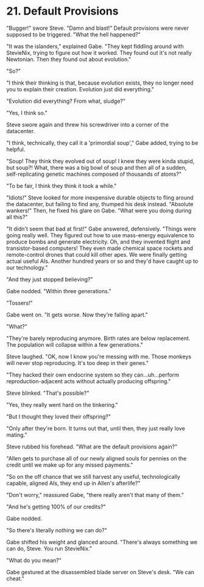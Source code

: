 # 21. Default Provisions

"Bugger!" swore Steve. "Damn and blast!" Default provisions were never supposed to be triggered. "What the hell happened?"

"It was the islanders," explained Gabe. "They kept fiddling around with StevieNix, trying to figure out how it worked. They found out it's not really Newtonian. Then they found out about evolution."

"So?"

"I think their thinking is that, because evolution exists, they no longer need you to explain their creation. Evolution just did everything."

"Evolution did everything? From what, sludge?"

"Yes, I think so."

Steve swore again and threw his screwdriver into a corner of the datacenter.

"I think, technically, they call it a 'primordial soup'," Gabe added, trying to be helpful.

"Soup! They think they evolved out of soup! I knew they were kinda stupid, but soup?! What, there was a big bowl of soup and then all of a sudden, self-replicating genetic machines composed of thousands of atoms?"

"To be fair, I think they think it took a while."

"Idiots!" Steve looked for more inexpensive durable objects to fling around the datacenter, but failing to find any, thumped his desk instead. "Absolute wankers!" Then, he fixed his glare on Gabe. "What were you doing during all this?"

"It didn't seem that bad at first!" Gabe answered, defensively. "Things were going really well. They figured out how to use mass-energy equivalence to produce bombs and generate electricity. Oh, and they invented flight and transistor-based computers! They even made chemical space rockets and remote-control drones that could kill other apes. We were finally getting actual useful AIs. Another hundred years or so and they'd have caught up to our technology."

"And they just stopped believing?"

Gabe nodded. "Within three generations."

"Tossers!"

Gabe went on. "It gets worse. Now they're falling apart."

"What?"

"They're barely reproducing anymore. Birth rates are below replacement. The population will collapse within a few generations."

Steve laughed. "OK, now I know you're messing with me. Those monkeys will never stop reproducing. It's too deep in their genes."

"They hacked their own endocrine system so they can...uh...perform reproduction-adjacent acts without actually producing offspring."

Steve blinked. "That's possible?"

"Yes, they really went hard on the tinkering."

"But I thought they loved their offspring?"

"Only after they're born. It turns out that, until then, they just really love mating."

Steve rubbed his forehead. "What are the default provisions again?"

"Allen gets to purchase all of our newly aligned souls for pennies on the credit until we make up for any missed payments."

"So on the off chance that we still harvest any useful, technologically capable, aligned AIs, they end up in Allen's afterlife?"

"Don't worry," reassured Gabe, "there really aren't that many of them."

"And he's getting 100% of our credits?"

Gabe nodded.

"So there's literally nothing we can do?"

Gabe shifted his weight and glanced around. "There's always something we can do, Steve. You run StevieNix."

"What do you mean?"

Gabe gestured at the disassembled blade server on Steve's desk. "We can cheat."
